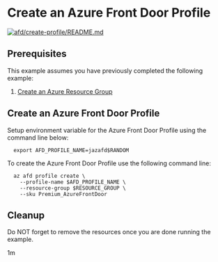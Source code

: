 
# Create an Azure Front Door Profile

[![afd/create-profile/README.md](https://github.com/Azure-Samples/java-on-azure-examples/actions/workflows/afd_create-profile_README_md.yml/badge.svg)](https://github.com/Azure-Samples/java-on-azure-examples/actions/workflows/afd_create-profile_README_md.yml)

## Prerequisites

This example assumes you have previously completed the following example:

1. [Create an Azure Resource Group](../../group/create/README.md)

<!-- workflow.run()

  if [[ -z $REGION ]]; then
    export REGION=westus
    echo "Using 'westus' region"
  fi

  -->
<!-- workflow.cron(0 1 * * 1) -->
<!-- workflow.include(../../group/create/README.md) -->

## Create an Azure Front Door Profile

Setup environment variable for the Azure Front Door Profile using the command
line below:

<!-- workflow.skip() -->
```shell
  export AFD_PROFILE_NAME=jazafd$RANDOM
```

<!-- workflow.run()

if [[ -z $AFD_PROFILE_NAME ]]; then
  export AFD_PROFILE_NAME=jazafd$RANDOM
fi
  -->

To create the Azure Front Door Profile use the following command line:

```shell
  az afd profile create \
    --profile-name $AFD_PROFILE_NAME \
    --resource-group $RESOURCE_GROUP \
    --sku Premium_AzureFrontDoor
```

<!-- workflow.directOnly()

  export RESULT=$(az afd profile show --profile-name $AFD_PROFILE_NAME --resource-group $RESOURCE_GROUP --output tsv --query provisioningState)
  az group delete --name $RESOURCE_GROUP --yes || true
  if [[ "$RESULT" != Succeeded ]]; then
    echo "Azure Front Door Profile $AFD_PROFILE_NAME was not provisioned properly"
    exit 1
  fi

  -->

## Cleanup

Do NOT forget to remove the resources once you are done running the example.

1m
